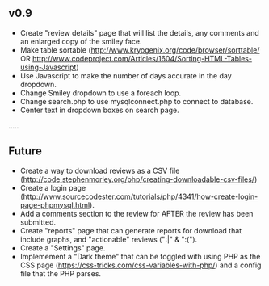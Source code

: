 v0.9
----

 - Create "review details" page that will list the details, any comments and an enlarged copy of the smiley face.
 - Make table sortable (http://www.kryogenix.org/code/browser/sorttable/ OR http://www.codeproject.com/Articles/1604/Sorting-HTML-Tables-using-Javascript)
 - Use Javascript to make the number of days accurate in the day dropdown.
 - Change Smiley dropdown to use a foreach loop.
 - Change search.php to use mysqlconnect.php to connect to database.
 - Center text in dropdown boxes on search page.
 
.....

Future
------
 
 - Create a way to download reviews as a CSV file (http://code.stephenmorley.org/php/creating-downloadable-csv-files/)
 - Create a login page (http://www.sourcecodester.com/tutorials/php/4341/how-create-login-page-phpmysql.html).
 - Add a comments section to the review for AFTER the review has been submitted.
 - Create "reports" page that can generate reports for download that include graphs, and "actionable" reviews (":|" & ":(").
 - Create a "Settings" page.
 - Implemement a "Dark theme" that can be toggled with using PHP as the CSS page (https://css-tricks.com/css-variables-with-php/) and a config file that the PHP parses.
